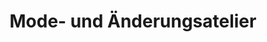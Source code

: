 ---
title: "Mode- und Änderungsatelier"
url: /muenchen/mode-und-aenderungsatelier/
shop: Schneiderei
---